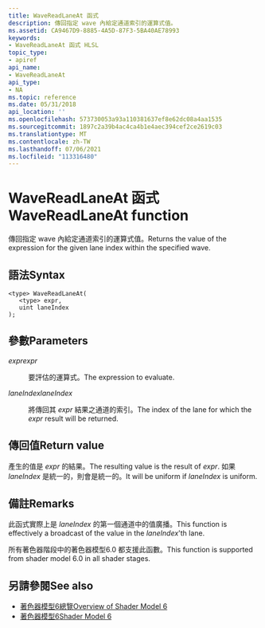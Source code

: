 ```yaml
---
title: WaveReadLaneAt 函式
description: 傳回指定 wave 內給定通道索引的運算式值。
ms.assetid: CA9467D9-8885-4A5D-87F3-5BA40AE78993
keywords:
- WaveReadLaneAt 函式 HLSL
topic_type:
- apiref
api_name:
- WaveReadLaneAt
api_type:
- NA
ms.topic: reference
ms.date: 05/31/2018
api_location: ''
ms.openlocfilehash: 573730053a93a110381637ef8e62dc08a4aa1535
ms.sourcegitcommit: 1897c2a39b4ac4ca4b1e4aec394cef2ce2619c03
ms.translationtype: MT
ms.contentlocale: zh-TW
ms.lasthandoff: 07/06/2021
ms.locfileid: "113316480"
---
```

# <a name="wavereadlaneat-function"></a><span data-ttu-id="6195b-104">WaveReadLaneAt 函式</span><span class="sxs-lookup"><span data-stu-id="6195b-104">WaveReadLaneAt function</span></span>

<span data-ttu-id="6195b-105">傳回指定 wave 內給定通道索引的運算式值。</span><span class="sxs-lookup"><span data-stu-id="6195b-105">Returns the value of the expression for the given lane index within the specified wave.</span></span>

## <a name="syntax"></a><span data-ttu-id="6195b-106">語法</span><span class="sxs-lookup"><span data-stu-id="6195b-106">Syntax</span></span>

``` syntax
<type> WaveReadLaneAt(
   <type> expr,
   uint laneIndex
);
```

## <a name="parameters"></a><span data-ttu-id="6195b-107">參數</span><span class="sxs-lookup"><span data-stu-id="6195b-107">Parameters</span></span>

<dl> <dt>

<span data-ttu-id="6195b-108">*expr*</span><span class="sxs-lookup"><span data-stu-id="6195b-108">*expr*</span></span> 
</dt> <dd>

<span data-ttu-id="6195b-109">要評估的運算式。</span><span class="sxs-lookup"><span data-stu-id="6195b-109">The expression to evaluate.</span></span>

</dd> <dt>

<span data-ttu-id="6195b-110">*laneIndex*</span><span class="sxs-lookup"><span data-stu-id="6195b-110">*laneIndex*</span></span> 
</dt> <dd>

<span data-ttu-id="6195b-111">將傳回其 *expr* 結果之通道的索引。</span><span class="sxs-lookup"><span data-stu-id="6195b-111">The index of the lane for which the *expr* result will be returned.</span></span>

</dd> </dl>

## <a name="return-value"></a><span data-ttu-id="6195b-112">傳回值</span><span class="sxs-lookup"><span data-stu-id="6195b-112">Return value</span></span>

<span data-ttu-id="6195b-113">產生的值是 *expr* 的結果。</span><span class="sxs-lookup"><span data-stu-id="6195b-113">The resulting value is the result of *expr*.</span></span> <span data-ttu-id="6195b-114">如果 *laneIndex* 是統一的，則會是統一的。</span><span class="sxs-lookup"><span data-stu-id="6195b-114">It will be uniform if *laneIndex* is uniform.</span></span>

## <a name="remarks"></a><span data-ttu-id="6195b-115">備註</span><span class="sxs-lookup"><span data-stu-id="6195b-115">Remarks</span></span>

<span data-ttu-id="6195b-116">此函式實際上是 *laneIndex* 的第一個通道中的值廣播。</span><span class="sxs-lookup"><span data-stu-id="6195b-116">This function is effectively a broadcast of the value in the *laneIndex*'th lane.</span></span>

<span data-ttu-id="6195b-117">所有著色器階段中的著色器模型6.0 都支援此函數。</span><span class="sxs-lookup"><span data-stu-id="6195b-117">This function is supported from shader model 6.0 in all shader stages.</span></span>

## <a name="see-also"></a><span data-ttu-id="6195b-118">另請參閱</span><span class="sxs-lookup"><span data-stu-id="6195b-118">See also</span></span>

* [<span data-ttu-id="6195b-119">著色器模型6總覽</span><span class="sxs-lookup"><span data-stu-id="6195b-119">Overview of Shader Model 6</span></span>](hlsl-shader-model-6-0-features-for-direct3d-12.md)
* [<span data-ttu-id="6195b-120">著色器模型6</span><span class="sxs-lookup"><span data-stu-id="6195b-120">Shader Model 6</span></span>](shader-model-6-0.md)
